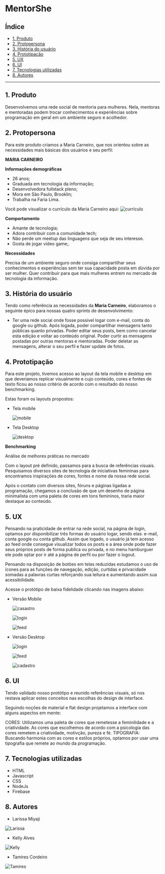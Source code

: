 # MentorShe

## Índice

* [1. Produto](#1-produto)
* [2. Protopersona](#2-protopersona)
* [3. História do usuário](#3-historia-do-usuario)
* [4. Prototipação](#4-prototipacao)
* [5. UX](#5-ux)
* [6. UI](#6-ui)
* [7. Tecnologias utilizadas](#7-tecnologias-utilizadas)
* [8. Autores](#8-autores)

***

## 1. Produto

Desenvolvemos uma rede social de mentoria para mulheres. Nela, mentoras e mentoradas podem trocar conhecimentos e experiências sobre programação em geral em um ambiente seguro e acolhedor.

## 2. Protopersona

Para este produto criamos a Maria Carneiro, que nos orientou sobre as necessidades mais básicas dos usuários e seu perfil:

**MARIA CARNEIRO**

**Informações demográficas**

- 26 anos;
- Graduada em tecnologia da informação;
- Desenvolvedora fullstack pleno;
- Mora em São Paulo, Brooklin;
- Trabalha na Faria Lima.

Você pode visualizar o currículo da Maria Carneiro aqui: ![currículo](./public/img/mariacarneiro.png)

**Comportamento**

- Amante de tecnologia;
- Adora contribuir com a comunidade tech;
- Não perde um meetup das linguagens que seja de seu interesse.
- Gosta de jogar vídeo game;.

**Necessidades**

Precisa de um ambiente seguro onde consiga compartilhar seus conhecimentos e experiências sem ter sua capacidade posta em dúvida por ser mulher. Quer contribuir para que mais mulheres entrem no mercado de tecnologia da informação. 

## 3. História do usuário

Tendo como referência as necessidades da **Maria Carneiro**, elaboramos o seguinte épico para nossas quatro sprints de desenvolvimento:

- Ter uma rede social onde fosse possível logar com e-mail, conta do google ou github. Após logada, poder compartilhar mensagens tanto públicas quanto privadas. Poder editar seus posts, bem como cancelar esta edição e voltar ao conteúdo original. Poder curtir as mensagens postadas por outras mentoras e mentoradas. Poder deletar as mensagens, alterar o seu perfil e fazer update de fotos.

## 4. Prototipação

Para este projeto, tivemos acesso ao layout da tela mobile e desktop em que deveriamos replicar visualmente e cujo conteúdo, cores e fontes de texto ficou ao nosso critério de acordo com o resultado do nosso benchmarking.

Estas foram os layouts propostos:

* Tela mobile

    ![mobile](https://user-images.githubusercontent.com/32286663/56174616-ec9f6100-5fb8-11e9-9edb-d5ef7c251d9c.png)

* Tela Desktop

    ![desktop](https://user-images.githubusercontent.com/32286663/56174626-fcb74080-5fb8-11e9-8854-26e8d9c4e25f.png)

**Benchmarking**

Análise de melhores práticas no mercado

Com o layout pré definido, passamos para a busca de referências visuais. Pesquisamos diversos sites de tecnologia de iniciativas femininas para encontramos inspirações de cores, fontes e nome da nossa rede social.

Após o contato com diversos sites, fóruns e páginas ligadas a programação, chegamos a conclusão de que um desenho de página minimalista com uma paleta de cores em tons femininos, traria maior destaque ao conteúdo.

## 5. UX

Pensando na praticidade de entrar na rede social, na página de login, optamos por disponibilizar três formas do usuário logar, sendo elas: e-mail, conta google ou conta github. Assim que logado, o usuário já tem acesso ao feed onde consegue visualizar todos os posts e a área onde pode fazer seus próprios posts de forma publica ou privada, e no menu hamburguer ele pode optar por ir até a página de perfil ou por fazer o logout.

Pensando na disposição de botões em telas reduzidas estudamos o uso de ícones para as funções de navegação, edição, curtidas e privacidade somadas a palavras curtas reforçando sua leitura e aumentando assim sua acessibilidade.

Acesse o protótipo de baixa fidelidade clicando nas imagens abaixo:

* Versão Mobile

    ![casastro](./public/img/Cadastro.png)

    ![login](./public/img/loginMobile.png)

    ![feed](./public/img/homeMobile.png)

* Versão Desktop

    ![login](./public/img/loginDesktop.png)

    ![feed](./public/img/feedDektop.png)

    ![cadastro](./public/img/newAccountDesktop.png)

## 6. UI

Tendo validado nosso protótipo e reunido referências visuais, só nos restava aplicar estes conceitos nas escolhas do design de interface.

Seguindo noções de material e flat design projetamos a interface com alguns aspectos em mente:

CORES: Utilizamos uma paleta de cores que remetesse a feminilidade e a criatividade. As cores que escolhemos de acordo com a psicologia das cores remetem a criatividade, motivção, pureza e fé.
TIPOGRAFIA: Buscando harmonia com as cores e estilos próprios, optamos por usar uma tipografia que remete ao mundo da programação.

## 7. Tecnologias utilizadas

- HTML
- Javascript
- CSS
- NodeJs
- Firebase

## 8. Autores

* Larissa Miyaji

![Larissa](https://github.com/larissamiyaji)

* Kelly Alves

![Kelly](https://github.com/kellyalves87)

* Tamires Cordeiro

![Tamires](https://github.com/mirescordeiro)
